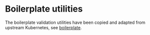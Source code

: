 # Boilerplate utilities

The boilerplate validation utilities have been copied and adapted from upstream Kubernetes, see [boilerplate](https://github.com/kubernetes/kubernetes/blob/4dfd73940396730caf331e35cbb28235d233f2a0/hack/boilerplate).
